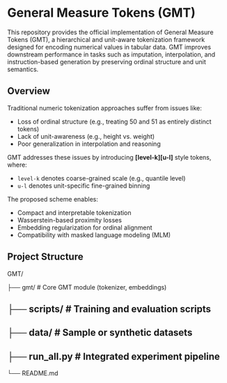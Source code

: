 # General Measure Tokens (GMT)
This repository provides the official implementation of General Measure Tokens (GMT), 
a hierarchical and unit-aware tokenization framework designed for encoding numerical 
values in tabular data. GMT improves downstream performance in tasks such as imputation, 
interpolation, and instruction-based generation by preserving ordinal structure and unit semantics.

## Overview
Traditional numeric tokenization approaches suffer from issues like:
- Loss of ordinal structure (e.g., treating 50 and 51 as entirely distinct tokens)
- Lack of unit-awareness (e.g., height vs. weight)
- Poor generalization in interpolation and reasoning

GMT addresses these issues by introducing **[level-k][u-l]** style tokens, where:
- `level-k` denotes coarse-grained scale (e.g., quantile level)
- `u-l` denotes unit-specific fine-grained binning

The proposed scheme enables:
- Compact and interpretable tokenization
- Wasserstein-based proximity losses
- Embedding regularization for ordinal alignment
- Compatibility with masked language modeling (MLM)

## Project Structure
GMT/
 
├── gmt/ # Core GMT module (tokenizer, embeddings)
 
├── scripts/ # Training and evaluation scripts
-
├── data/ # Sample or synthetic datasets
-
├── run_all.py # Integrated experiment pipeline
-
└── README.md
